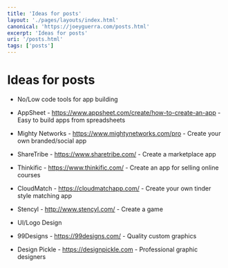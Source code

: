 ```yaml
---
title: 'Ideas for posts'
layout: './pages/layouts/index.html'
canonical: 'https://joeyguerra.com/posts.html'
excerpt: 'Ideas for posts'
uri: '/posts.html'
tags: ['posts']
---
```

# Ideas for posts

- No/Low code tools for app building		
- AppSheet - https://www.appsheet.com/create/how-to-create-an-app - Easy to build apps from spreadsheets
- Mighty Networks - https://www.mightynetworks.com/pro - Create your own branded/social app
- ShareTribe - https://www.sharetribe.com/ - Create a marketplace app
- Thinkific - https://www.thinkific.com/ - Create an app for selling online courses
- CloudMatch - https://cloudmatchapp.com/ - Create your own tinder style matching app
- Stencyl - http://www.stencyl.com/ - Create a game
  
- UI/Logo Design
- 99Designs - https://99designs.com/ - Quality custom graphics
- Design Pickle - https://designpickle.com - Professional graphic designers
